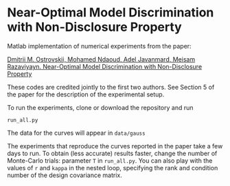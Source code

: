 # Near-Optimal Model Discrimination with Non-Disclosure Property

Matlab implementation of numerical experiments from the paper:

[Dmitrii M. Ostrovskii, Mohamed Ndaoud, Adel Javanmard, Meisam Razaviyayn. Near-Optimal Model Discrimination with Non-Disclosure Property](https://arxiv.org/abs/1810.06838)

These codes are credited jointly to the first two authors. See Section 5 of the paper for the description of the experimental setup.

To run the experiments, clone or download the repository and run 
```
run_all.py
```
The data for the curves will appear in ``data/gauss``

The experiments that reproduce the curves reported in the paper take a few days to run. To obtain (less accurate) results faster,
change the number of Monte-Carlo trials: parameter ``T`` in ``run_all.py``. You can also play with the values of ``r`` and ``kappa`` in the nested loop, specifying the rank and condition number of the design covariance matrix.

